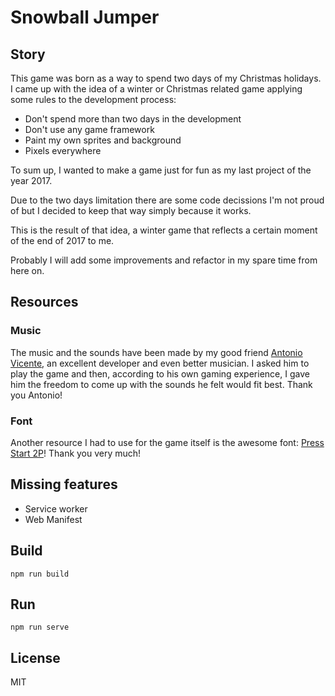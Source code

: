 # Snowball Jumper

## Story

This game was born as a way to spend two days of my Christmas holidays. I came up with the idea of a winter or Christmas related game applying some rules to the development process:

- Don't spend more than two days in the development
- Don't use any game framework
- Paint my own sprites and background
- Pixels everywhere

To sum up, I wanted to make a game just for fun as my last project of the year 2017.

Due to the two days limitation there are some code decissions I'm not proud of but I decided to keep that way simply because it works.

This is the result of that idea, a winter game that reflects a certain moment of the end of 2017 to me.

Probably I will add some improvements and refactor in my spare time from here on.

## Resources

### Music

The music and the sounds have been made by my good friend [Antonio Vicente](https://antoniovm.com), an excellent developer and even better musician. I asked him to play the game and then, according to his own gaming experience, I gave him the freedom to come up with the sounds he felt would fit best. Thank you Antonio!

### Font

Another resource I had to use for the game itself is the awesome font: [Press Start 2P](https://fonts.google.com/specimen/Press+Start+2P)! Thank you very much!


## Missing features

- Service worker
- Web Manifest

## Build

`npm run build`

## Run

`npm run serve`

## License

MIT
